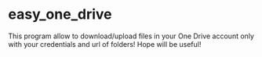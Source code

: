 # easy_one_drive
This program allow to download/upload files in your One Drive account only with your credentials and url of folders! Hope will be useful! 
